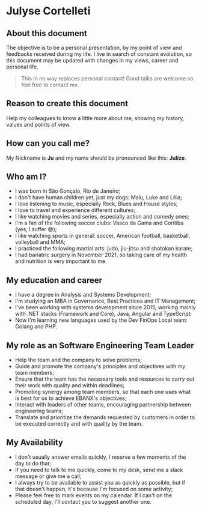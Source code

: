 # Julyse Cortelleti

## About this document
The objective is to be a personal presentation, by my point of view and feedbacks received during my life.
I live in search of constant evolution, so this document may be updated with changes in my views, career and personal life.

> This in no way replaces personal contact! Good talks are welcome so feel free to contact me.

## Reason to create this document
Help my colleagues to know a little more about me, showing my history, values and points of view.

## How can you call me?
My Nickname is **Ju** and my name should be pronounced like this: **Julíze**.

## Who am I?
- I was born in São Gonçalo, Rio de Janeiro;
- I don't have human children yet, just my dogs: Malu, Luke and Léia;
- I love listening to music, especially Rock, Blues and House styles;
- I love to travel and experience different cultures;
- I like watching movies and series, especially action and comedy ones;
- I'm a fan of the following soccer clubs: Vasco da Gama and Coritiba (yes, I suffer 😅);
- I like watching sports in general: soccer, American football, basketball, volleyball and MMA;
- I practiced the following martial arts: judo, jiu-jitsu and shotokan karate;
- I had bariatric surgery in November 2021, so taking care of my health and nutrition is very important to me.

## My education and career
- I have a degree in Analysis and Systems Development;
- I'm studying an MBA in Governance, Best Practices and IT Management;
- I've been working with systems development since 2015, working mainly with .NET stacks (Framework and Core), Java, Angular and TypeScript;
- Now I'm learning new languages used by the Dev FinOps Local team: Golang and PHP.

## My role as an Software Engineering Team Leader
- Help the team and the company to solve problems;
- Guide and promote the company's principles and objectives with my team members;
- Ensure that the team has the necessary tools and resources to carry out their work with quality and within deadlines;
- Promoting synergy among team members, so that each one uses what is best for us to achieve EBANX's objectives;
- Interact with leaders of other teams, encouraging partnership between engineering teams;
- Translate and prioritize the demands requested by customers in order to be executed correctly and with quality by the team.

## My Availability
- I don't usually answer emails quickly, I reserve a few moments of the day to do that;
- If you need to talk to me quickly, come to my desk, send me a slack message or give me a call;
- I always try to be available to assist you as quickly as possible, but if that doesn't happen, it's because I'm focused on some activity;
- Please feel free to mark events on my calendar. If I can't on the scheduled day, I'll contact you to suggest another one.

